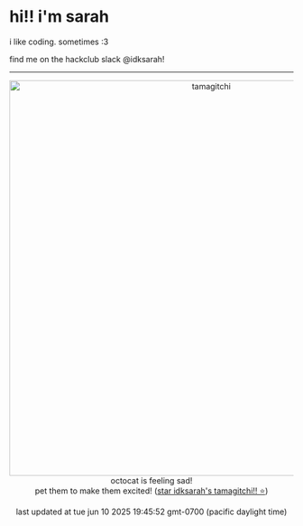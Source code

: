 <h1> hi!! i'm sarah</h1>
<p> i like coding. sometimes :3 </p>
<p> find me on the hackclub slack @idksarah!</p>
<hr class="solid">
            <div align="center">
                <img style="width: 50em;" src="https://hc-cdn.hel1.your-objectstorage.com/s/v3/0205ed49bbf9d97b25b0e1133752f37100932990_sad.gif" alt="tamagitchi" /><br>
                octocat is feeling sad!<br>
                pet them to make them excited! (<a href="https://github.com/idksarah/tamagitchi">star idksarah's tamagitchi!! ⭐</a>)
                <p>last updated at tue jun 10 2025 19:45:52 gmt-0700 (pacific daylight time)</p>
            </div>
        </div>